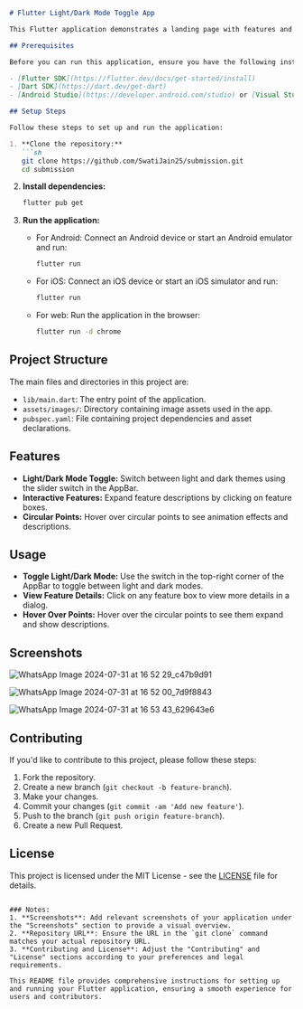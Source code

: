 ```markdown
# Flutter Light/Dark Mode Toggle App

This Flutter application demonstrates a landing page with features and a light/dark mode toggle using a slider switch. It includes interactive elements like expandable feature descriptions and circular points with hover animations.

## Prerequisites

Before you can run this application, ensure you have the following installed:

- [Flutter SDK](https://flutter.dev/docs/get-started/install)
- [Dart SDK](https://dart.dev/get-dart)
- [Android Studio](https://developer.android.com/studio) or [Visual Studio Code](https://code.visualstudio.com/) with Flutter and Dart plugins

## Setup Steps

Follow these steps to set up and run the application:

1. **Clone the repository:**
   ```sh
   git clone https://github.com/SwatiJain25/submission.git
   cd submission
   ```

2. **Install dependencies:**
   ```sh
   flutter pub get
   ```

3. **Run the application:**
   - For Android: Connect an Android device or start an Android emulator and run:
     ```sh
     flutter run
     ```
   - For iOS: Connect an iOS device or start an iOS simulator and run:
     ```sh
     flutter run
     ```
   - For web: Run the application in the browser:
     ```sh
     flutter run -d chrome
     ```

## Project Structure

The main files and directories in this project are:

- `lib/main.dart`: The entry point of the application.
- `assets/images/`: Directory containing image assets used in the app.
- `pubspec.yaml`: File containing project dependencies and asset declarations.

## Features

- **Light/Dark Mode Toggle:** Switch between light and dark themes using the slider switch in the AppBar.
- **Interactive Features:** Expand feature descriptions by clicking on feature boxes.
- **Circular Points:** Hover over circular points to see animation effects and descriptions.

## Usage

- **Toggle Light/Dark Mode:** Use the switch in the top-right corner of the AppBar to toggle between light and dark modes.
- **View Feature Details:** Click on any feature box to view more details in a dialog.
- **Hover Over Points:** Hover over the circular points to see them expand and show descriptions.

## Screenshots

![WhatsApp Image 2024-07-31 at 16 52 29_c47b9d91](https://github.com/user-attachments/assets/5e5d647b-e782-485c-b0d5-ed6ac495b2ab)

![WhatsApp Image 2024-07-31 at 16 52 00_7d9f8843](https://github.com/user-attachments/assets/004ea013-0c4e-4639-80a6-251fd14943ac)

![WhatsApp Image 2024-07-31 at 16 53 43_629643e6](https://github.com/user-attachments/assets/c89046f1-94f9-4bec-85d6-bd1140a17bae)


## Contributing

If you'd like to contribute to this project, please follow these steps:

1. Fork the repository.
2. Create a new branch (`git checkout -b feature-branch`).
3. Make your changes.
4. Commit your changes (`git commit -am 'Add new feature'`).
5. Push to the branch (`git push origin feature-branch`).
6. Create a new Pull Request.

## License

This project is licensed under the MIT License - see the [LICENSE](LICENSE) file for details.

```

### Notes:
1. **Screenshots**: Add relevant screenshots of your application under the "Screenshots" section to provide a visual overview.
2. **Repository URL**: Ensure the URL in the `git clone` command matches your actual repository URL.
3. **Contributing and License**: Adjust the "Contributing" and "License" sections according to your preferences and legal requirements.

This README file provides comprehensive instructions for setting up and running your Flutter application, ensuring a smooth experience for users and contributors.
